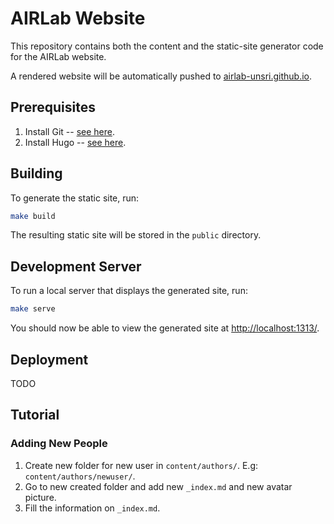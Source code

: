 # AIRLab Website

This repository contains both the content and the static-site generator code for the AIRLab website.

A rendered website will be automatically pushed to [airlab-unsri.github.io](https://github.com/airlab-unsri/airlab-unsri.github.io).

## Prerequisites

1. Install Git -- [see here](https://help.github.com/en/articles/set-up-git).
1. Install Hugo -- [see here](https://gohugo.io/getting-started/installing/).

## Building

To generate the static site, run:

```bash
make build
```

The resulting static site will be stored in the `public` directory.

## Development Server

To run a local server that displays the generated site, run:

```bash
make serve
```

You should now be able to view the generated site at <http://localhost:1313/>.

## Deployment

TODO

## Tutorial

### Adding New People

1. Create new folder for new user in `content/authors/`. E.g: `content/authors/newuser/`.
1. Go to new created folder and add new `_index.md` and new avatar picture.
1. Fill the information on `_index.md`.
